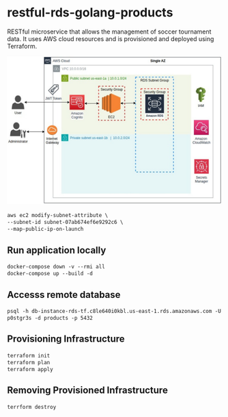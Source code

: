 # restful-rds-golang-products


RESTful microservice that allows the management of soccer tournament data. It uses AWS cloud resources and
is provisioned and deployed using Terraform.


<p align="center">
  <img src="diagram.jpeg" width="600"/>
</p>


    aws ec2 modify-subnet-attribute \
    --subnet-id subnet-07ab674ef6e9292c6 \
    --map-public-ip-on-launch


## Run application locally

    docker-compose down -v --rmi all
    docker-compose up --build -d


## Accesss remote database

    psql -h db-instance-rds-tf.c8le640i0kbl.us-east-1.rds.amazonaws.com -U p0stgr3s -d products -p 5432


## Provisioning Infrastructure

    terraform init
    terraform plan
    terraform apply

## Removing Provisioned Infrastructure

    terrform destroy






